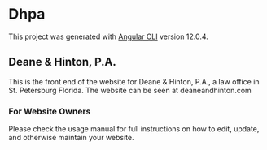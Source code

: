 # Dhpa

This project was generated with [Angular CLI](https://github.com/angular/angular-cli) version 12.0.4.

## Deane & Hinton, P.A.

This is the front end of the website for Deane & Hinton, P.A., a law office in St. Petersburg Florida. The website can be seen at deaneandhinton.com

### For Website Owners

Please check the usage manual for full instructions on how to edit, update, and otherwise maintain your website.
